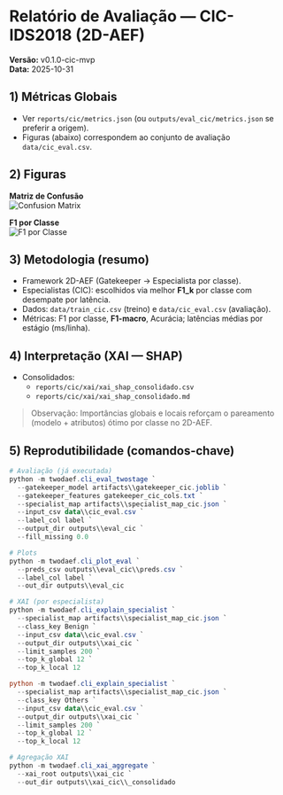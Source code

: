 # Relatório de Avaliação — CIC-IDS2018 (2D-AEF)

**Versão:** v0.1.0-cic-mvp  
**Data:** 2025-10-31

## 1) Métricas Globais
- Ver `reports/cic/metrics.json` (ou `outputs/eval_cic/metrics.json` se preferir a origem).
- Figuras (abaixo) correspondem ao conjunto de avaliação `data/cic_eval.csv`.

## 2) Figuras
**Matriz de Confusão**  
![Confusion Matrix](confusion_matrix.png)

**F1 por Classe**  
![F1 por Classe](f1_per_class.png)

## 3) Metodologia (resumo)
- Framework 2D-AEF (Gatekeeper → Especialista por classe).
- Especialistas (CIC): escolhidos via melhor **F1_k** por classe com desempate por latência.
- Dados: `data/train_cic.csv` (treino) e `data/cic_eval.csv` (avaliação).
- Métricas: F1 por classe, **F1-macro**, Acurácia; latências médias por estágio (ms/linha).

## 4) Interpretação (XAI — SHAP)
- Consolidados:
  - `reports/cic/xai/xai_shap_consolidado.csv`
  - `reports/cic/xai/xai_shap_consolidado.md`

> Observação: Importâncias globais e locais reforçam o pareamento (modelo + atributos) ótimo por classe no 2D-AEF.

## 5) Reprodutibilidade (comandos-chave)
```powershell
# Avaliação (já executada)
python -m twodaef.cli_eval_twostage `
  --gatekeeper_model artifacts\\gatekeeper_cic.joblib `
  --gatekeeper_features gatekeeper_cic_cols.txt `
  --specialist_map artifacts\\specialist_map_cic.json `
  --input_csv data\\cic_eval.csv `
  --label_col label `
  --output_dir outputs\\eval_cic `
  --fill_missing 0.0

# Plots
python -m twodaef.cli_plot_eval `
  --preds_csv outputs\\eval_cic\\preds.csv `
  --label_col label `
  --out_dir outputs\\eval_cic

# XAI (por especialista)
python -m twodaef.cli_explain_specialist `
  --specialist_map artifacts\\specialist_map_cic.json `
  --class_key Benign `
  --input_csv data\\cic_eval.csv `
  --output_dir outputs\\xai_cic `
  --limit_samples 200 `
  --top_k_global 12 `
  --top_k_local 12

python -m twodaef.cli_explain_specialist `
  --specialist_map artifacts\\specialist_map_cic.json `
  --class_key Others `
  --input_csv data\\cic_eval.csv `
  --output_dir outputs\\xai_cic `
  --limit_samples 200 `
  --top_k_global 12 `
  --top_k_local 12

# Agregação XAI
python -m twodaef.cli_xai_aggregate `
  --xai_root outputs\\xai_cic `
  --out_dir outputs\\xai_cic\\_consolidado
```
